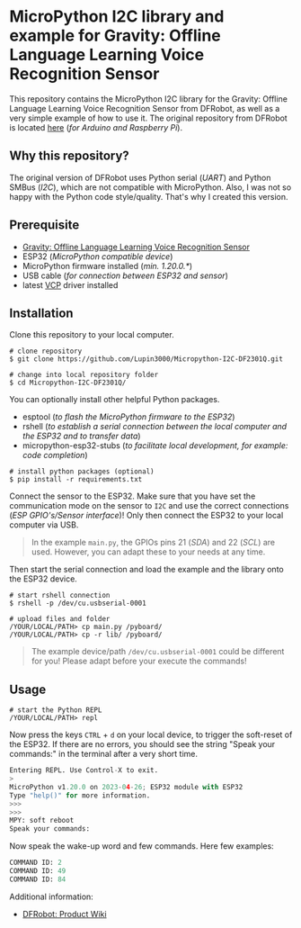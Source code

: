# MicroPython I2C library and example for Gravity: Offline Language Learning Voice Recognition Sensor

This repository contains the MicroPython I2C library for the Gravity: Offline Language Learning Voice Recognition Sensor from DFRobot, as well as a very simple example of how to use it. The original repository from DFRobot is located [here](https://github.com/DFRobot/DFRobot_DF2301Q) (_for Arduino and Raspberry Pi_).

## Why this repository?

The original version of DFRobot uses Python serial (_UART_) and Python SMBus (_I2C_), which are not compatible with MicroPython. Also, I was not so happy with the Python code style/quality. That's why I created this version.

## Prerequisite

- [Gravity: Offline Language Learning Voice Recognition Sensor](https://www.dfrobot.com/product-2665.html?tracking=Mszf2HlGMStAAKkFfhNgg3QhFFchlilhR47u9vXX9o9Ko6giJYRJQdmwZjbDIvMV)
- ESP32 (_MicroPython compatible device_)
- MicroPython firmware installed (_min. 1.20.0.*_)
- USB cable (_for connection between ESP32 and sensor_)
- latest [VCP](https://www.silabs.com/developers/usb-to-uart-bridge-vcp-drivers?tab=downloads) driver installed

## Installation

Clone this repository to your local computer.

```shell
# clone repository
$ git clone https://github.com/Lupin3000/Micropython-I2C-DF2301Q.git

# change into local repository folder
$ cd Micropython-I2C-DF2301Q/
```

You can optionally install other helpful Python packages.

- esptool (_to flash the MicroPython firmware to the ESP32_)
- rshell (_to establish a serial connection between the local computer and the ESP32 and to transfer data_)
- micropython-esp32-stubs (_to facilitate local development, for example: code completion_)

```shell
# install python packages (optional)
$ pip install -r requirements.txt
```

Connect the sensor to the ESP32. Make sure that you have set the communication mode on the sensor to `I2C` and use the correct connections (_ESP GPIO's/Sensor interface_)! Only then connect the ESP32 to your local computer via USB.

> In the example `main.py`, the GPIOs pins 21 (_SDA_) and 22 (_SCL_) are used. However, you can adapt these to your needs at any time.

Then start the serial connection and load the example and the library onto the ESP32 device.

```shell
# start rshell connection
$ rshell -p /dev/cu.usbserial-0001

# upload files and folder
/YOUR/LOCAL/PATH> cp main.py /pyboard/
/YOUR/LOCAL/PATH> cp -r lib/ /pyboard/
```

> The example device/path `/dev/cu.usbserial-0001` could be different for you! Please adapt before your execute the commands!

## Usage

```shell
# start the Python REPL
/YOUR/LOCAL/PATH> repl
```

Now press the keys `CTRL` + `d` on your local device, to trigger the soft-reset of the ESP32. If there are no errors, you should see the string "Speak your commands:" in the terminal after a very short time.

```python
Entering REPL. Use Control-X to exit.
>
MicroPython v1.20.0 on 2023-04-26; ESP32 module with ESP32
Type "help()" for more information.
>>> 
>>> 
MPY: soft reboot
Speak your commands:
```

Now speak the wake-up word and few commands. Here few examples:

```python
COMMAND ID: 2
COMMAND ID: 49
COMMAND ID: 84
```

Additional information:

- [DFRobot: Product Wiki](https://wiki.dfrobot.com/SKU_SEN0539-EN_Gravity_Voice_Recognition_Module_I2C_UART)
